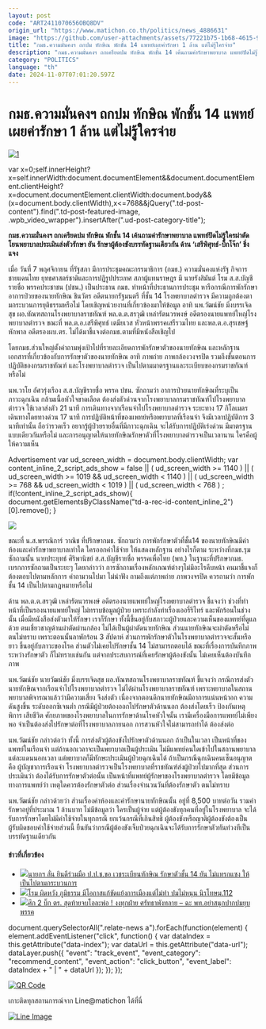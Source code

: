 ```yaml
---
layout: post
code: "ART2411070656OBQ8DV"
origin_url: "https://www.matichon.co.th/politics/news_4886631"
image: "https://github.com/user-attachments/assets/77221b75-1b68-4615-99a8-3b091761bd85"
title: "กมธ.ความมั่นคงฯ ถกปม ทักษิณ พักชั้น 14 แพทย์เผยค่ารักษา 1 ล้าน แต่ไม่รู้ใครจ่าย"
description: "กมธ.ความมั่นคงฯ ถกเครียดปม ทักษิณ พักชั้น 14 เค้นถามค่ารักษาพยาบาล แพทย์ปัดไม่รู้ใครผ่าตัด โยนพยาบาลประเมินส่งตัวรักษา ยัน รักษาผู้ต้องขังบรรทัดฐานเดียวกัน"
category: "POLITICS"
language: "th"
date: 2024-11-07T07:01:20.597Z
---
```


# กมธ.ความมั่นคงฯ ถกปม ทักษิณ พักชั้น 14 แพทย์เผยค่ารักษา 1 ล้าน แต่ไม่รู้ใครจ่าย

[![](https://www.matichon.co.th/wp-content/uploads/2024/11/1-85.jpg "1")](https://www.matichon.co.th/wp-content/uploads/2024/11/1-85.jpg)

var x=0;self.innerHeight?x=self.innerWidth:document.documentElement&&document.documentElement.clientHeight?x=document.documentElement.clientWidth:document.body&&(x=document.body.clientWidth),x<=768&&jQuery(".td-post-content").find(".td-post-featured-image, .wpb\_video\_wrapper").insertAfter(".ud-post-category-title");

**กมธ.ความมั่นคงฯ ถกเครียดปม ทักษิณ พักชั้น 14 เค้นถามค่ารักษาพยาบาล แพทย์ปัดไม่รู้ใครผ่าตัด โยนพยาบาลประเมินส่งตัวรักษา ยัน รักษาผู้ต้องขังบรรทัดฐานเดียวกัน ด้าน ‘เสรีพิศุทธ์-บิ๊กโจ๊ก’ ชิ่งแจง**

เมื่อ วันที่ 7 พฤศจิกายน ที่รัฐสภา มีการประชุมคณะกรรมาธิการ (กมธ.) ความมั่นคงแห่งรัฐ กิจการชายแดนไทย ยุทธศาสตร์ชาติและการปฏิรูปประเทศ สภาผู้แทนราษฎร มี นายรังสิมันต์ โรม ส.ส.บัญชีรายชื่อ พรรคประชาชน (ปชน.) เป็นประธาน กมธ. ทำหน้าที่ประธานการประชุม หารือกรณีการพักรักษาอาการป่วยของนายทักษิณ ชินวัตร อดีตนายกรัฐมนตรี ที่ชั้น 14 โรงพยาบาลตำรวจ มีความถูกต้องตามกระบวนการยุติธรรมหรือไม่ โดยเชิญหน่วยงานที่เกี่ยวข้องมาให้ข้อมูล อาทิ นพ.วัฒน์ชัย มิ่งบรรเจิดสุข ผอ.ทัณฑสถานโรงพยาบาลราชทัณฑ์ พล.ต.ต.สรวุฒิ เหล่ารัตนวรพงษ์ อดีตรองนายแพทย์ใหญ่โรงพยาบาลตำรวจ ขณะที่ พล.ต.อ.เสรีพิศุทธ์ เตมียเวส หัวหน้าพรรคเสรีรวมไทย และพล.ต.อ.สุรเชษฐ์ หักพาล อดีตรองผบ.ตร. ไม่ได้มาชี้แจงต่อกมธ.ตามที่มีหนังสือเชิญไป

โดยกมธ.ส่วนใหญ่ตั้งคำถามพุ่งเป้าไปที่รายละเอียดการพักรักษาตัวของนายทักษิณ และหลักฐานเอกสารที่เกี่ยวข้องกับการรักษาตัวของนายทักษิณ อาทิ ภาพถ่าย ภาพกล้องวงจรปิด รวมถึงขั้นตอนการปฏิบัติของกรมราชทัณฑ์ และโรงพยาบาลตำรวจ เป็นไปตามมาตรฐานและระเบียบของกรมราชทัณฑ์หรือไม่

นพ.วาโย อัศวรุ่งเรือง ส.ส.บัญชีรายชื่อ พรรค ปชน. ซักถามว่า อาการป่วยนายทักษิณที่ระบุเป็นภาวะฉุกเฉิน กล้ามเนื้อหัวใจขาดเลือด ต้องส่งตัวด่วนจากโรงพยาบาลกรมราชทัณฑ์ไปโรงพยาบาลตำรวจ ใช้เวลาส่งตัว 21 นาที การเดินทางจากเรือนจำไปโรงพยาบาลตำรวจ ระยะทาง 17 กิโลเมตร เดินทางโดยทางด่วน 17 นาที การปฏิบัติหน้าที่ของแพทย์หรือพยาบาลที่เรือนจำ จึงมีเวลาปฏิบัติการ 3 นาทีเท่านั้น ถือว่ารวดเร็ว อยากรู้ผู้ป่วยรายอื่นที่มีภาวะฉุกเฉิน จะได้รับการปฏิบัติเร่งด่วน มีมาตรฐานแบบเดียวกันหรือไม่ และการอนุญาตให้นายทักษิณรักษาตัวที่โรงพยาบาลตำรวจเป็นเวลานาน ใครคือผู้ให้ความเห็น

Advertisement var ud\_screen\_width = document.body.clientWidth; var content\_inline\_2\_script\_ads\_show = false || ( ud\_screen\_width >= 1140 ) || ( ud\_screen\_width >= 1019 && ud\_screen\_width < 1140 ) || ( ud\_screen\_width >= 768 && ud\_screen\_width < 1019 ) || ( ud\_screen\_width < 768 ) ; if(!content\_inline\_2\_script\_ads\_show){ document.getElementsByClassName("td-a-rec-id-content\_inline\_2")\[0\].remove(); }

![](https://www.matichon.co.th/wp-content/uploads/2024/11/S__26320932_0-scaled.jpg)

ขณะที่ น.ส.พรรณิการ์ วาณิช ที่ปรึกษากมธ. ซักถามว่า การพักรักษาตัวที่ชั้น14 ของนายทักษิณมีค่าห้องและค่ารักษาพยาบาลเท่าใด ใครออกค่าใช้จ่าย ให้แสดงหลักฐาน อย่างไรก็ตาม ระหว่างที่กมธ.รุมซักถามนั้น นายประยุทธ์ ศิริพานิชย์ ส.ส.บัญชีรายชื่อ พรรคเพื่อไทย (พท.) ในฐานะที่ปรึกษากมธ. เบรกการซักถามเป็นระยะๆ โดยกล่าวว่า การซักถามเรื่องหลักเกณฑ์ต่างๆไม่มีอะไรคืบหน้า คนมาชี้แจงก็ต้องตอบไปตามหลักการ คำถามวนไปมา ไม่น่าฟัง ถามถึงแต่ภาพถ่าย ภาพวงจรปิด ควรถามว่า การพักชั้น 14 เป็นไปตามกฎหมายหรือไม่

ด้าน พล.ต.ต.สรวุฒิ เหล่ารัตนวรพงษ์ อดีตรองนายแพทย์ใหญ่โรงพยาบาลตำรวจ ชี้แจงว่า ช่วงที่ทำหน้าที่เป็นรองนายแพทย์ใหญ่ ไม่ทราบข้อมูลผู้ป่วย เพราะกำลังทำเรื่องเออรี่รีไทร์ และพักร้อนในช่วงนั้น เมื่อมีหนังสือส่งตัวมาให้รักษา เราก็รักษา ทั้งนี้ขึ้นอยู่กับสภาวะผู้ป่วยและความเห็นของแพทย์ที่ดูแลด้วย ตนเชี่ยวชาญด้านผ่าตัดผ่านกล้อง ไม่ได้เป็นผู้ผ่าตัดนายทักษิณ ส่วนนายทักษิณจะผ่าตัดหรือไม่ ตนไม่ทราบ เพราะตอนนั้นลาพักร้อน 3 สัปดาห์ ส่วนการพักรักษาตัวในโรงพยาบาลตำรวจจะสั้นหรือยาว ขึ้นอยู่กับภาวะของโรค ส่วนตัวไม่เคยไปรักษาชั้น 14 ไม่สามารถตอบได้ ขณะที่เรื่องการบันทึกภาพระหว่างรักษาตัว ก็ไม่ทราบเช่นกัน แต่จากประสบการณ์ที่เคยรักษาผู้ต้องขังนั้น ไม่เคยเห็นต้องบันทึกภาพ

นพ.วัฒน์ชัย นายวัฒน์ชัย มิ่งบรรเจิดสุข ผอ.ทัณฑสถานโรงพยาบาลราชทัณฑ์ ชี้แจงว่า กรณีการส่งตัวนายทักษิณจากเรือนจำไปโรงพยาบาลตำรวจ ไม่ได้ผ่านโรงพยาบาลราชทัณฑ์ เพราะพยาบาลในสถานพยาบาลพิจารณาแล้วว่ามีความเสี่ยง จึงส่งตัว เนื่องจากตอนดึกนายทักษิณมีอาการแน่นหน้าอก ความดันสูงขึ้น ระดับออกซิเจนต่ำ กรณีมีผู้ป่วยต้องออกไปรักษาตัวด้านนอก ต้องส่งโดยเร็ว ป้องกันเหตุพิการ เสียชีวิต ศักยภาพของโรงพยาบาลในการรักษาด้านโรคหัวใจนั้น เรามีเครื่องมือการแพทย์ไม่เพียงพอ จำเป็นต้องส่งไปรักษาต่อที่โรงพยาบาลภายนอก การสวนหัวใจไม่สามารถทำได้ ต้องส่งต่อ

นพ.วัฒน์ชัย กล่าวต่อว่า ทั้งนี้ การส่งตัวผู้ต้องขังไปรักษาตัวด้านนอก ถ้าเป็นในเวลา เป็นหน้าที่ของแพทย์ในเรือนจำ แต่ถ้านอกเวลาจะเป็นพยาบาลเป็นผู้ประเมิน ไม่มีแพทย์คนใดเข้าไปในสถานพยาบาลแต่ละแดนนอกเวลา แต่พยาบาลก็มีทักษะประเมินผู้ป่วยฉุกเฉินได้ ถ้าเป็นกรณีฉุกเฉินคนเซ็นอนุญาตคือ ผู้บัญชาการเรือนจำ โรงพยาบาลตำรวจเป็นโรงพยาบาลที่ราชทัณฑ์ส่งผู้ป่วยไปมากที่สุด ส่วนการประเมินว่า ต้องได้รับการรักษาตัวต่อนั้น เป็นหน้าที่แพทย์ผู้รักษาของโรงพยาบาลตำรวจ โดยมีข้อมูลทางการแพทย์ว่า เหตุใดควรต้องรักษาตัวต่อ ส่วนเรื่องจำนวนวันที่ต้องรักษาตัว ตนไม่ทราบ

นพ.วัฒน์ชัย กล่าวด้วยว่า ส่วนเรื่องค่าห้องและค่ารักษานายทักษิณนั้น อยู่ที่ 8,500 บาทต่อวัน รวมค่ารักษาอยู่ที่ประมาณ 1 ล้านบาท ไม่มีข้อมูลว่า ใครเป็นผู้จ่าย แต่ผู้ต้องขังทุกคนที่อยู่ในโรงพยาบาล จะได้รับการรักษาโดยไม่มีค่าใช้จ่ายในทุกกรณี ยกเว้นกรณีที่เกินสิทธิ ผู้ต้องขังหรือญาติผู้ต้องขังต้องเป็นผู้รับผิดชอบค่าใช้จ่ายส่วนนี้ ยืนยันว่ากรณีผู้ต้องขังเจ็บป่วยฉุกเฉินจะได้รับการรักษาตัวทันท่วงทีเป็นบรรทัดฐานเดียวกัน

#### ข่าวที่เกี่ยวข้อง

*   [![](https://www.matichon.co.th/wp-content/uploads/2024/11/1-51.jpg)นายกฯ ลั่น ยินดีร่วมมือ ป.ป.ช.ขอ เวชระเบียนทักษิณ รักษาตัวชั้น 14 ยัน ไม่แทรกแซง ให้เป็นไปตามกระบวนการ](https://www.matichon.co.th/politics/news_4883074)
*   [![](https://www.matichon.co.th/wp-content/uploads/2024/10/13-8.jpg)โรม ผิดหวัง ภูมิธรรม มีโอกาสแก้ขัดแย้งการเมืองแต่ไม่ทำ ปมไม่หนุน นิรโทษม.112](https://www.matichon.co.th/politics/news_4870803)
*   [![](https://www.matichon.co.th/wp-content/uploads/2024/06/rome.jpg)ศึก 2 บิ๊ก ตร. สุดท้ายจบโอละพ่อ ! งงทุกฝ่าย ศรัทธาพังทลาย – ฉะ พท.อย่าสนุกปากปมยุบพรรค](https://www.matichon.co.th/matichon-tv/news_4639645)

document.querySelectorAll(".relate-news a").forEach(function(element) { element.addEventListener("click", function() { var dataIndex = this.getAttribute("data-index"); var dataUrl = this.getAttribute("data-url"); dataLayer.push({ "event": "track\_event", "event\_category": "recommend\_content", "event\_action": "click\_button", "event\_label": dataIndex + " | " + dataUrl }); }); });

[![QR Code](https://www.matichon.co.th/wp-content/uploads/2023/07/wob1371z.jpg)](https://lin.ee/ht0nDxX)

เกาะติดทุกสถานการณ์จาก Line@matichon ได้ที่นี่

[![Line Image](https://www.matichon.co.th/wp-content/uploads/2023/07/th.png)](https://lin.ee/ht0nDxX)